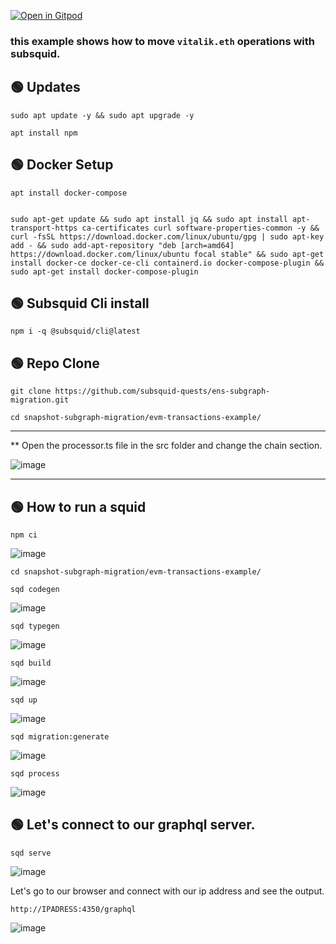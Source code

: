 [![Open in Gitpod](https://gitpod.io/button/open-in-gitpod.svg)](https://gitpod.io/#https://github.com/subsquid-labs/transactions-example)

### this example shows how to move `vitalik.eth` operations with subsquid.


## 🟢 Updates

```shell
sudo apt update -y && sudo apt upgrade -y
```

```shell
apt install npm
```

## 🟢 Docker Setup

```shell
apt install docker-compose
```

```shell

sudo apt-get update && sudo apt install jq && sudo apt install apt-transport-https ca-certificates curl software-properties-common -y && curl -fsSL https://download.docker.com/linux/ubuntu/gpg | sudo apt-key add - && sudo add-apt-repository "deb [arch=amd64] https://download.docker.com/linux/ubuntu focal stable" && sudo apt-get install docker-ce docker-ce-cli containerd.io docker-compose-plugin && sudo apt-get install docker-compose-plugin

```

## 🟢 Subsquid Cli install

```shell
npm i -q @subsquid/cli@latest
```

## 🟢 Repo Clone

```shell
git clone https://github.com/subsquid-quests/ens-subgraph-migration.git
```

```shell
cd snapshot-subgraph-migration/evm-transactions-example/
```

<hr>
** Open the processor.ts file in the src folder and change the chain section.

![image](https://github.com/HerculesNode/ens-subgraph-migration/assets/101635385/214c803c-259f-4535-a0ce-16462ff7623d)

<hr>

## 🟢 How to run a squid

```shell
npm ci
```

![image](https://github.com/HerculesNode/ens-subgraph-migration/assets/101635385/b182047b-6cc9-4c78-95b5-5f979d8b10cf)

```shell
cd snapshot-subgraph-migration/evm-transactions-example/
```


```shell
sqd codegen
```
![image](https://github.com/HerculesNode/ens-subgraph-migration/assets/101635385/a0001bdd-aa88-4f04-abeb-2806c9b6d45c)

```shell
sqd typegen
```
![image](https://github.com/HerculesNode/ens-subgraph-migration/assets/101635385/fe970208-eb28-4e1f-a553-526f9a5beca0)

```shell
sqd build
```
![image](https://github.com/HerculesNode/ens-subgraph-migration/assets/101635385/b1d194f1-5d62-4c62-88d1-777f1d143628)

```shell
sqd up
```
![image](https://github.com/HerculesNode/ens-subgraph-migration/assets/101635385/d84b1eb0-34f4-4433-b88b-97deb5ef1062)

```shell
sqd migration:generate
```
![image](https://github.com/HerculesNode/ens-subgraph-migration/assets/101635385/24ccd2f1-a0b6-4d6d-a225-1fcb81a30bc6)

```shell
sqd process
```
![image](https://github.com/HerculesNode/ens-subgraph-migration/assets/101635385/48e567d3-8494-4a31-9d7f-e318e2dff57a)

## 🟢 Let's connect to our graphql server.

```shell
sqd serve
```
![image](https://github.com/HerculesNode/ens-subgraph-migration/assets/101635385/5edb6350-a78b-4c35-afb5-4df651c6c768)


Let's go to our browser and connect with our ip address and see the output.

`http://IPADRESS:4350/graphql`

![image](https://github.com/HerculesNode/ens-subgraph-migration/assets/101635385/23a3e2da-6e74-4aff-9520-2eb215ecfe76)

